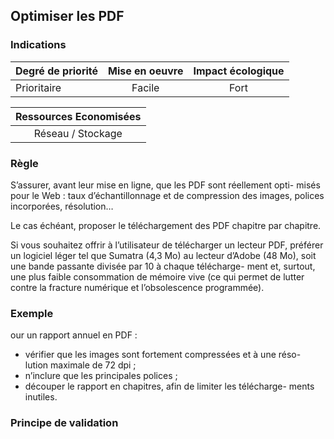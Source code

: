 ## Optimiser les PDF
### Indications
| Degré de priorité |      Mise en oeuvre       |  Impact écologique    | 
|-------------------|:-------------------------:|:---------------------:|
| Prioritaire       |  Facile                   |    Fort               | 


|Ressources Economisées                                      |
|:----------------------------------------------------------:|
|  Réseau / Stockage  |

### Règle
S’assurer, avant leur mise en ligne, que les PDF sont réellement opti- misés pour le Web : taux d’échantillonnage et de compression des images, polices incorporées, résolution…

Le cas échéant, proposer le téléchargement des PDF chapitre par chapitre.

Si vous souhaitez offrir à l’utilisateur de télécharger un lecteur PDF, préférer un logiciel léger tel que Sumatra (4,3 Mo) au lecteur d’Adobe (48 Mo), soit une bande passante divisée par 10 à chaque télécharge- ment et, surtout, une plus faible consommation de mémoire vive (ce qui permet de lutter contre la fracture numérique et l’obsolescence programmée).

### Exemple
our un rapport annuel en PDF :
 - vérifier que les images sont fortement compressées et à une réso- lution maximale de 72 dpi ;
 - n’inclure que les principales polices ;
 - découper le rapport en chapitres, afin de limiter les télécharge- ments inutiles.


### Principe de validation
